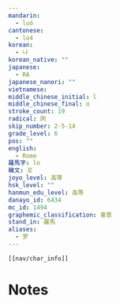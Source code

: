 ```yaml
---
mandarin:
  - luó
cantonese:
  - lo4
korean:
  - 나
korean_native: ""
japanese:
  - RA
japanese_nanori: ""
vietnamese:
middle_chinese_initial: l
middle_chinese_final: ɑ
stroke_count: 19
radical: 网
skip_number: 2-5-14
grade_level: 6
pos: ""
english:
  - Rome
羅馬字: lo
韓文: 로
joyo_level: 高等
hsk_level: ""
hanmun_edu_level: 高等
danayo_id: 6434
mc_id: 1494
graphemic_classification: 會意
stand_in: 羅馬
aliases:
  - 罗
---
```

```meta-bind-embed
[[nav/char_info]]
```

# Notes
